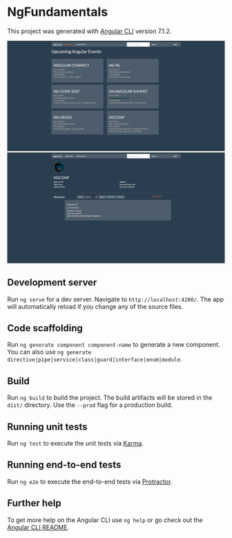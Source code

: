 # NgFundamentals

This project was generated with [Angular CLI](https://github.com/angular/angular-cli) version 7.1.2.

<img src="./src/assets/images/app-screen-1.png" alt="NgFundamentals-FZTC" width="800" />
<img src="./src/assets/images/app-screen-2.png" alt="NgFundamentals-FZTC" width="800" />

## Development server

Run `ng serve` for a dev server. Navigate to `http://localhost:4200/`. The app will automatically reload if you change any of the source files.

## Code scaffolding

Run `ng generate component component-name` to generate a new component. You can also use `ng generate directive|pipe|service|class|guard|interface|enum|module`.

## Build

Run `ng build` to build the project. The build artifacts will be stored in the `dist/` directory. Use the `--prod` flag for a production build.

## Running unit tests

Run `ng test` to execute the unit tests via [Karma](https://karma-runner.github.io).

## Running end-to-end tests

Run `ng e2e` to execute the end-to-end tests via [Protractor](http://www.protractortest.org/).

## Further help

To get more help on the Angular CLI use `ng help` or go check out the [Angular CLI README](https://github.com/angular/angular-cli/blob/master/README.md).

